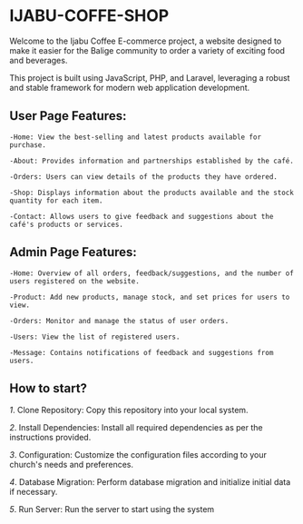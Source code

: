 # IJABU-COFFE-SHOP

Welcome to the Ijabu Coffee E-commerce project, a website designed to make it easier for the Balige community to order a variety of exciting food and beverages.

This project is built using JavaScript, PHP, and Laravel, leveraging a robust and stable framework for modern web application development.

## User Page Features: 

    -Home: View the best-selling and latest products available for purchase.
    
    -About: Provides information and partnerships established by the café.
    
    -Orders: Users can view details of the products they have ordered.
    
    -Shop: Displays information about the products available and the stock quantity for each item.
    
    -Contact: Allows users to give feedback and suggestions about the café's products or services.

## Admin Page Features: 

    -Home: Overview of all orders, feedback/suggestions, and the number of users registered on the website.
    
    -Product: Add new products, manage stock, and set prices for users to view.
    
    -Orders: Monitor and manage the status of user orders.
    
    -Users: View the list of registered users.
    
    -Message: Contains notifications of feedback and suggestions from users.


## How to start?

    
*1*. Clone Repository: Copy this repository into your local system.

*2*. Install Dependencies: Install all required dependencies as per the instructions provided.

*3*. Configuration: Customize the configuration files according to your church's needs and preferences.

*4*. Database Migration: Perform database migration and initialize initial data if necessary.

*5*. Run Server: Run the server to start using the system
